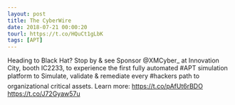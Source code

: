 ```yaml
---
layout: post
title: The CyberWire
date: 2018-07-21 00:00:20
tourl: https://t.co/HQuCt1gLbK
tags: [APT]
---
```

Heading to Black Hat? Stop by &amp; see Sponsor @XMCyber_ at Innovation City, booth IC2233, to experience the first fully automated #APT simulation platform to Simulate, validate &amp; remediate every #hackers path to organizational critical assets. Learn more: https://t.co/pAfUt6rBDO https://t.co/J72Gyaw57u